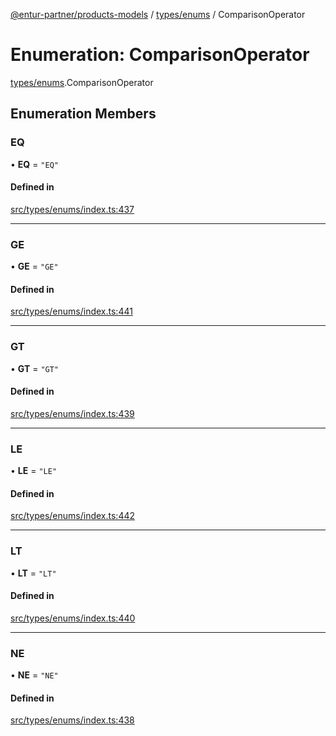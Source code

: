 [@entur-partner/products-models](../README.md) / [types/enums](../modules/types_enums.md) / ComparisonOperator

# Enumeration: ComparisonOperator

[types/enums](../modules/types_enums.md).ComparisonOperator

## Enumeration Members

### EQ

• **EQ** = ``"EQ"``

#### Defined in

[src/types/enums/index.ts:437](https://github.com/entur/products-models/blob/main/src/types/enums/index.ts#L437)

___

### GE

• **GE** = ``"GE"``

#### Defined in

[src/types/enums/index.ts:441](https://github.com/entur/products-models/blob/main/src/types/enums/index.ts#L441)

___

### GT

• **GT** = ``"GT"``

#### Defined in

[src/types/enums/index.ts:439](https://github.com/entur/products-models/blob/main/src/types/enums/index.ts#L439)

___

### LE

• **LE** = ``"LE"``

#### Defined in

[src/types/enums/index.ts:442](https://github.com/entur/products-models/blob/main/src/types/enums/index.ts#L442)

___

### LT

• **LT** = ``"LT"``

#### Defined in

[src/types/enums/index.ts:440](https://github.com/entur/products-models/blob/main/src/types/enums/index.ts#L440)

___

### NE

• **NE** = ``"NE"``

#### Defined in

[src/types/enums/index.ts:438](https://github.com/entur/products-models/blob/main/src/types/enums/index.ts#L438)
